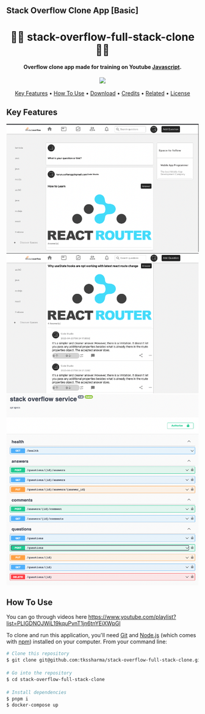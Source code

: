 ## Stack Overflow Clone App [Basic]

<h1 align="center">
  🥳🥳 stack-overflow-full-stack-clone 🥳🥳
  <br>
</h1>

<h4 align="center">Overflow clone app made for training on Youtube <a href="http://electron.atom.io" target="_blank">Javascript</a>.</h4>

<p align="center">
  <a href="https://www.paypal.me/tkssharma">
    <img src="https://img.shields.io/badge/$-donate-ff69b4.svg?maxAge=2592000&amp;style=flat">
  </a>
  
</p>

<p align="center">
  <a href="#key-features">Key Features</a> •
  <a href="#how-to-use">How To Use</a> •
  <a href="#download">Download</a> •
  <a href="#credits">Credits</a> •
  <a href="#related">Related</a> •
  <a href="#license">License</a>
</p>

## Key Features


![](./screens/main.png)
![](./screens/main2.png)
![](./screens/main3.png)


## How To Use

You can go through videos here 
https://www.youtube.com/playlist?list=PLIGDNOJWiL19kquPvnT1jn6tnYEiXWpGl

To clone and run this application, you'll need [Git](https://git-scm.com) and [Node.js](https://nodejs.org/en/download/) (which comes with [npm](http://npmjs.com)) installed on your computer. From your command line:

```bash
# Clone this repository
$ git clone git@github.com:tkssharma/stack-overflow-full-stack-clone.git

# Go into the repository
$ cd stack-overflow-full-stack-clone

# Install dependencies
$ pnpm i
$ docker-compose up

```
